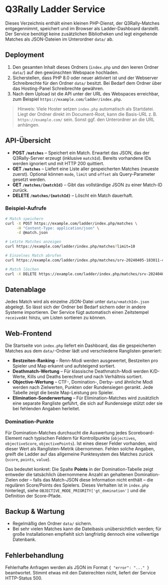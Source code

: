 # Q3Rally Ladder Service

Dieses Verzeichnis enthält einen kleinen PHP-Dienst, der Q3Rally-Matches entgegennimmt, speichert und im Browser als Ladder-Dashboard darstellt. Der Service benötigt keine zusätzlichen Bibliotheken und legt eingehende Matches als JSON-Dateien im Unterordner `data/` ab.

## Deployment
1. Den gesamten Inhalt dieses Ordners (`index.php` und den leeren Ordner `data/`) auf den gewünschten Webspace hochladen.
2. Sicherstellen, dass PHP 8.0 oder neuer aktiviert ist und der Webserver Schreibrechte für den Ordner `data/` besitzt. Bei Bedarf dem Ordner über das Hosting-Panel Schreibrechte gewähren.
3. Nach dem Upload ist die API unter der URL des Webspaces erreichbar, zum Beispiel `https://example.com/ladder/index.php`.

> Hinweis: Viele Hoster setzen `index.php` automatisch als Startdatei. Liegt der Ordner direkt im Document-Root, kann die Basis-URL z. B. `https://example.com/` sein. Sonst ggf. den Unterordner an die URL anhängen.

## API-Übersicht

* **POST `/matches`** – Speichert ein Match. Erwartet das JSON, das der Q3Rally-Server erzeugt (inklusive `matchId`). Bereits vorhandene IDs werden ignoriert und mit HTTP 200 quittiert.
* **GET `/matches`** – Liefert eine Liste aller gespeicherten Matches (neueste zuerst). Optional können `mode`, `limit` und `offset` als Query-Parameter gesetzt werden.
* **GET `/matches/{matchId}`** – Gibt das vollständige JSON zu einer Match-ID zurück.
* **DELETE `/matches/{matchId}`** – Löscht ein Match dauerhaft.

### Beispiel-Aufrufe
```bash
# Match speichern
curl -X POST https://example.com/ladder/index.php/matches \
     -H "Content-Type: application/json" \
     -d @match.json

# Letzte Matches anzeigen
curl https://example.com/ladder/index.php/matches?limit=10

# Einzelnes Match abrufen
curl https://example.com/ladder/index.php/matches/srv-20240405-183011-42

# Match löschen
curl -X DELETE https://example.com/ladder/index.php/matches/srv-20240405-183011-42
```

## Datenablage
Jedes Match wird als einzelne JSON-Datei unter `data/<matchId>.json` abgelegt. So lässt sich der Ordner bei Bedarf sichern oder in andere Systeme importieren. Der Service fügt automatisch einen Zeitstempel `receivedAt` hinzu, um Listen sortieren zu können.

## Web-Frontend
Die Startseite von `index.php` liefert ein Dashboard, das die gespeicherten Matches aus dem `data/`-Ordner lädt und verschiedene Ranglisten generiert:

* **Bestzeiten-Ranking** – Renn-Modi werden ausgewertet, Bestzeiten pro Spieler und Map erkannt und aufsteigend sortiert.
* **Deathmatch-Wertung** – Für klassische Deathmatch-Modi werden K/D-Werte, Kills und Deaths berechnet und nach Verhältnis sortiert.
* **Objective-Wertung** – CTF-, Domination-, Derby- und ähnliche Modi werden nach Zielwerten, Punkten oder Rundensiegen gerankt. Jede Tabelle zeigt die beste Map-Leistung pro Spieler.
* **Elimination-Sonderwertung** – Für Elimination-Matches wird zusätzlich eine separate Rangliste geführt, die sich auf Rundensiege stützt oder sie bei fehlenden Angaben herleitet.

### Domination-Punkte
Für Domination-Matches durchsucht die Auswertung jedes Scoreboard-Element nach typischen Feldern für Kontrollpunkte (`objectives`, `objectiveScore`, `objectivePoints`). Ist eines dieser Felder vorhanden, wird dieser Wert als Ranglisten-Metrik übernommen. Fehlen solche Angaben, greift die Ladder auf das allgemeine Punktesystem des Matches zurück (`score`, `points`, `value`).

Das bedeutet konkret: Die Spalte **Points** in der Domination-Tabelle zeigt entweder die tatsächlich übernommene Anzahl an gehaltenen Domination-Zielen oder – falls das Match-JSON diese Information nicht enthält – die regulären Score/Points des Spielers. Dieses Verhalten ist in `index.php` hinterlegt, siehe `OBJECTIVE_MODE_PRIORITY['gt_domination']` und die Definition der Score-Pfade.

## Backup & Wartung
* Regelmäßig den Ordner `data/` sichern.
* Bei sehr vielen Matches kann die Dateibasis unübersichtlich werden; für große Installationen empfiehlt sich langfristig dennoch eine vollwertige Datenbank.

## Fehlerbehandlung
Fehlerhafte Anfragen werden als JSON im Format `{ "error": "..." }` beantwortet. Stimmt etwas mit den Dateirechten nicht, liefert der Service HTTP-Status 500.
